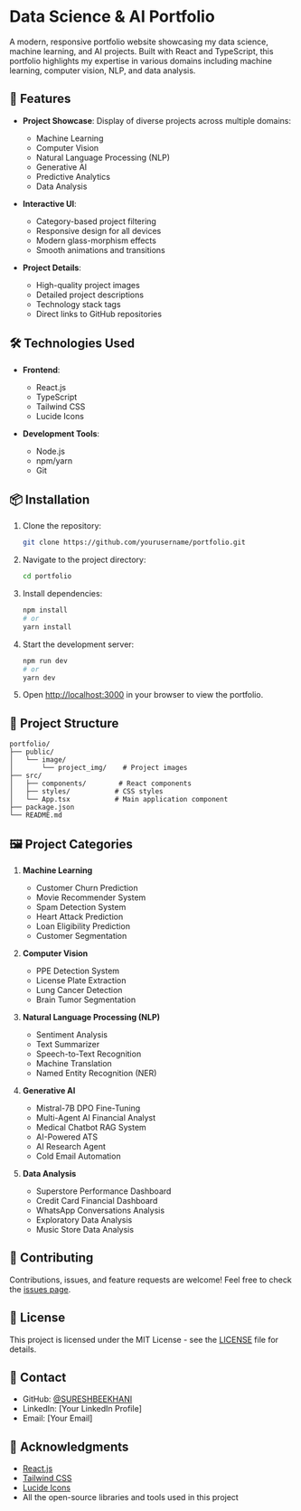 # Data Science & AI Portfolio

A modern, responsive portfolio website showcasing my data science, machine learning, and AI projects. Built with React and TypeScript, this portfolio highlights my expertise in various domains including machine learning, computer vision, NLP, and data analysis.

## 🚀 Features

- **Project Showcase**: Display of diverse projects across multiple domains:
  - Machine Learning
  - Computer Vision
  - Natural Language Processing (NLP)
  - Generative AI
  - Predictive Analytics
  - Data Analysis

- **Interactive UI**:
  - Category-based project filtering
  - Responsive design for all devices
  - Modern glass-morphism effects
  - Smooth animations and transitions

- **Project Details**:
  - High-quality project images
  - Detailed project descriptions
  - Technology stack tags
  - Direct links to GitHub repositories

## 🛠️ Technologies Used

- **Frontend**:
  - React.js
  - TypeScript
  - Tailwind CSS
  - Lucide Icons

- **Development Tools**:
  - Node.js
  - npm/yarn
  - Git

## 📦 Installation

1. Clone the repository:
   ```bash
   git clone https://github.com/yourusername/portfolio.git
   ```

2. Navigate to the project directory:
   ```bash
   cd portfolio
   ```

3. Install dependencies:
   ```bash
   npm install
   # or
   yarn install
   ```

4. Start the development server:
   ```bash
   npm run dev
   # or
   yarn dev
   ```

5. Open [http://localhost:3000](http://localhost:3000) in your browser to view the portfolio.

## 🎯 Project Structure

```
portfolio/
├── public/
│   └── image/
│       └── project_img/    # Project images
├── src/
│   ├── components/        # React components
│   ├── styles/           # CSS styles
│   └── App.tsx           # Main application component
├── package.json
└── README.md
```

## 🖼️ Project Categories

1. **Machine Learning**
   - Customer Churn Prediction
   - Movie Recommender System
   - Spam Detection System
   - Heart Attack Prediction
   - Loan Eligibility Prediction
   - Customer Segmentation

2. **Computer Vision**
   - PPE Detection System
   - License Plate Extraction
   - Lung Cancer Detection
   - Brain Tumor Segmentation

3. **Natural Language Processing (NLP)**
   - Sentiment Analysis
   - Text Summarizer
   - Speech-to-Text Recognition
   - Machine Translation
   - Named Entity Recognition (NER)

4. **Generative AI**
   - Mistral-7B DPO Fine-Tuning
   - Multi-Agent AI Financial Analyst
   - Medical Chatbot RAG System
   - AI-Powered ATS
   - AI Research Agent
   - Cold Email Automation

5. **Data Analysis**
   - Superstore Performance Dashboard
   - Credit Card Financial Dashboard
   - WhatsApp Conversations Analysis
   - Exploratory Data Analysis
   - Music Store Data Analysis

## 🤝 Contributing

Contributions, issues, and feature requests are welcome! Feel free to check the [issues page](https://github.com/yourusername/portfolio/issues).

## 📝 License

This project is licensed under the MIT License - see the [LICENSE](LICENSE) file for details.

## 👤 Contact

- GitHub: [@SURESHBEEKHANI](https://github.com/SURESHBEEKHANI)
- LinkedIn: [Your LinkedIn Profile]
- Email: [Your Email]

## 🙏 Acknowledgments

- [React.js](https://reactjs.org/)
- [Tailwind CSS](https://tailwindcss.com/)
- [Lucide Icons](https://lucide.dev/)
- All the open-source libraries and tools used in this project
